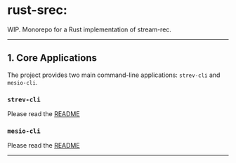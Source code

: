 # rust-srec: 

WIP. Monorepo for a Rust implementation of stream-rec.

---

## 1. Core Applications

The project provides two main command-line applications: `strev-cli` and `mesio-cli`.

### `strev-cli`

Please read the [README](https://github.com/hua0512/rust-srec/blob/main/strev-cli/README.md)

### `mesio-cli` 

Please read the [README](https://github.com/hua0512/rust-srec/blob/main/mesio-cli/README.md)

---
